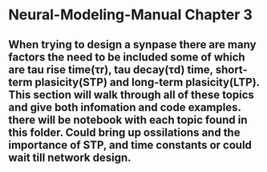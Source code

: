 # Neural-Modeling-Manual Chapter 3
## When trying to design a synpase there are many factors the need to be included some of which are tau rise time(τr), tau decay(τd) time, short-term plasicity(STP) and long-term plasicity(LTP). This section will walk through all of these topics and give both infomation and code examples. there will be notebook with each topic found in this folder. Could bring up ossilations and the importance of STP, and time constants or could wait till network design.